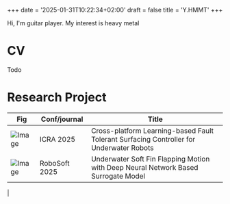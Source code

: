 +++
date = '2025-01-31T10:22:34+02:00'
draft = false
title = 'Y.HMMT'
+++

Hi, I'm guitar player. My interest is heavy metal

# CV
Todo

# Research Project

| Fig                   |Conf/journal     | Title       |
|-----------------------|-----------------|-------------|
|![Image](https://github.com/hama6767/pubdata/raw/main/Peek%202024-09-23%2015-22.gif?raw=true)                      | ICRA 2025       | Cross-platform Learning-based Fault Tolerant Surfacing Controller for Underwater Robots |
|![Image](https://github.com/user-attachments/assets/d0498a8c-aa81-47ad-89ae-5bbc8d711cba)             | RoboSoft 2025   | Underwater Soft Fin Flapping Motion with Deep Neural Network Based Surrogate Model
 |
